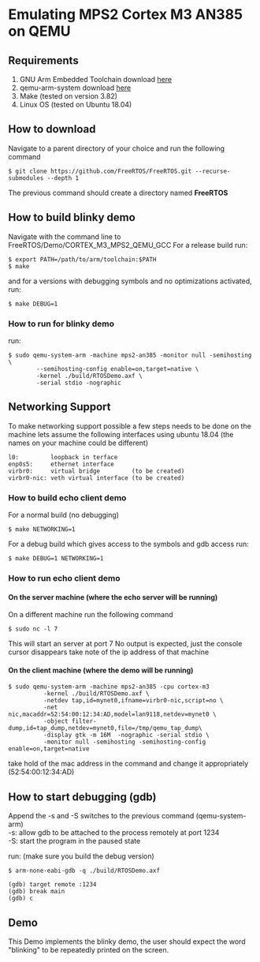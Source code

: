 # Emulating MPS2 Cortex M3 AN385 on QEMU

## Requirements
1. GNU Arm Embedded Toolchain download [here](https://developer.arm.com/tools-and-software/open-source-software/developer-tools/gnu-toolchain/gnu-rm/downloads)
3. qemu-arm-system download [here](https://www.qemu.org/download)
2. Make (tested on version 3.82)
4. Linux OS (tested on Ubuntu 18.04)

## How to download
Navigate to a parent directory of your choice and run the following command
```
$ git clone https://github.com/FreeRTOS/FreeRTOS.git --recurse-submodules --depth 1
```
The previous command should create a directory named **FreeRTOS**

## How to build blinky demo
Navigate with the command line to FreeRTOS/Demo/CORTEX\_M3\_MPS2\_QEMU\_GCC
For a release build run:

```
$ export PATH=/path/to/arm/toolchain:$PATH
$ make
```
and for a versions with debugging symbols and no optimizations activated, run:
```
$ make DEBUG=1
```

### How to run for blinky demo
run:
```
$ sudo qemu-system-arm -machine mps2-an385 -monitor null -semihosting \
        --semihosting-config enable=on,target=native \
        -kernel ./build/RTOSDemo.axf \
        -serial stdio -nographic
```

## Networking Support
To make networking support possible a few steps needs to be done on the machine
lets assume the following interfaces using ubuntu 18.04 (the names on your machine could
        be different)
```
l0:         loopback in terface
enp0s5:     ethernet interface
virbr0:     virtual bridge         (to be created)
virbr0-nic: veth virtual interface (to be created)
```

### How to build echo client demo
For a normal build (no debugging)
```
$ make NETWORKING=1
```
For a debug build which gives access to the symbols and gdb access run:
```
$ make DEBUG=1 NETWORKING=1
```
### How to run echo client demo

#### On the server machine (where the echo server will be running)
On a different machine run the following command
```
$ sudo nc -l 7
```
This will start an server at port 7
No output is expected, just the console cursor disappears
take note of the ip address of that machine
#### On the client machine (where the demo will be running)
```
$ sudo qemu-system-arm -machine mps2-an385 -cpu cortex-m3 
          -kernel ./build/RTOSDemo.axf \
          -netdev tap,id=mynet0,ifname=virbr0-nic,script=no \
          -net nic,macaddr=52:54:00:12:34:AD,model=lan9118,netdev=mynet0 \
          -object filter-dump,id=tap_dump,netdev=mynet0,file=/tmp/qemu_tap_dump\
          -display gtk -m 16M  -nographic -serial stdio \
          -monitor null -semihosting -semihosting-config enable=on,target=native 
```
take hold of the mac address in the command and change it appropriately
(52:54:00:12:34:AD)

## How to start debugging (gdb)
<P>
Append the -s and -S switches to the previous command (qemu-system-arm)<br>
-s: allow gdb to be attached to the process remotely at port 1234 <br>
-S: start the program in the paused state <br>

run: (make sure you build the debug version)
```
$ arm-none-eabi-gdb -q ./build/RTOSDemo.axf

(gdb) target remote :1234
(gdb) break main
(gdb) c
```
## Demo
This Demo implements the blinky demo, the user should expect the word 
"blinking" to be repeatedly printed on the screen.
